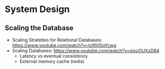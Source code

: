 # System Design

## Scaling the Database

 * Scaling Strateties for Relational Databases: https://www.youtube.com/watch?v=tcNV0ioYcwg
 * Scaling Databases: https://www.youtube.com/watch?v=qjsuOUXxD64
   * Latency vs eventual consistency
   * External memory cache (redis)